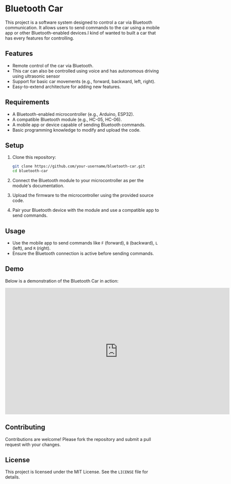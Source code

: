 # Bluetooth Car

This project is a software system designed to control a car via Bluetooth communication. It allows users to send commands to the car using a mobile app or other Bluetooth-enabled devices.I kind of wanted to built a car that has every features for controlling.

## Features

- Remote control of the car via Bluetooth.
- This car can also be controlled using voice and has autonomous driving using ultrasonic sensor
- Support for basic car movements (e.g., forward, backward, left, right).
- Easy-to-extend architecture for adding new features.

## Requirements

- A Bluetooth-enabled microcontroller (e.g., Arduino, ESP32).
- A compatible Bluetooth module (e.g., HC-05, HC-06).
- A mobile app or device capable of sending Bluetooth commands.
- Basic programming knowledge to modify and upload the code.

## Setup

1. Clone this repository:
   ```bash
   git clone https://github.com/your-username/bluetooth-car.git
   cd bluetooth-car
   ```

2. Connect the Bluetooth module to your microcontroller as per the module's documentation.

3. Upload the firmware to the microcontroller using the provided source code.

4. Pair your Bluetooth device with the module and use a compatible app to send commands.

## Usage

- Use the mobile app to send commands like `F` (forward), `B` (backward), `L` (left), and `R` (right).
- Ensure the Bluetooth connection is active before sending commands.

## Demo

Below is a demonstration of the Bluetooth Car in action:

<iframe width="727" height="409" src="https://www.youtube.com/embed/VIBWdLLq9kQ" title="Git and GitHub Tutorial in Tamil | The Ultimate Guide to VC, Branching, Merging &amp; Pull Request." frameborder="0" allow="accelerometer; autoplay; clipboard-write; encrypted-media; gyroscope; picture-in-picture; web-share" referrerpolicy="strict-origin-when-cross-origin" allowfullscreen></iframe>

## Contributing

Contributions are welcome! Please fork the repository and submit a pull request with your changes.

## License

This project is licensed under the MIT License. See the `LICENSE` file for details.
